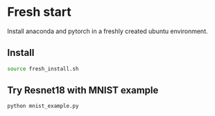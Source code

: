# Fresh start

Install anaconda and pytorch in a freshly created ubuntu environment.

## Install

```bash
source fresh_install.sh
```

## Try Resnet18 with MNIST example

<!-- NOTE: Reload terminal before running the example -->

```bash
python mnist_example.py
```
